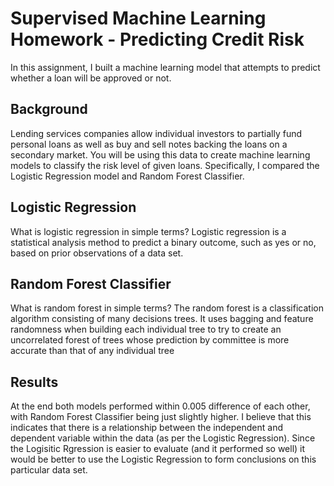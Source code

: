# Supervised Machine Learning Homework - Predicting Credit Risk

In this assignment, I built a machine learning model that attempts to predict whether a loan will be approved or not. 

## Background

Lending services companies allow individual investors to partially fund personal loans as well as buy and sell notes backing the loans on a secondary market.
You will be using this data to create machine learning models to classify the risk level of given loans. Specifically, I compared the Logistic Regression model and Random Forest Classifier.

## Logistic Regression

What is logistic regression in simple terms?
Logistic regression is a statistical analysis method to predict a binary outcome, such as yes or no, based on prior observations of a data set.

## Random Forest Classifier

What is random forest in simple terms?
The random forest is a classification algorithm consisting of many decisions trees. It uses bagging and feature randomness when building each individual tree to try to create an uncorrelated forest of trees whose prediction by committee is more accurate than that of any individual tree

## Results

At the end both models performed within 0.005 difference of each other, with Random Forest Classifier being just slightly higher. I believe that this indicates that there is a relationship between the independent and dependent variable within the data (as per the Logistic Regression). Since the Logisitic Rgression is easier to evaluate (and it performed so well) it would be better to use the Logistic Regression to form conclusions on this particular data set.
